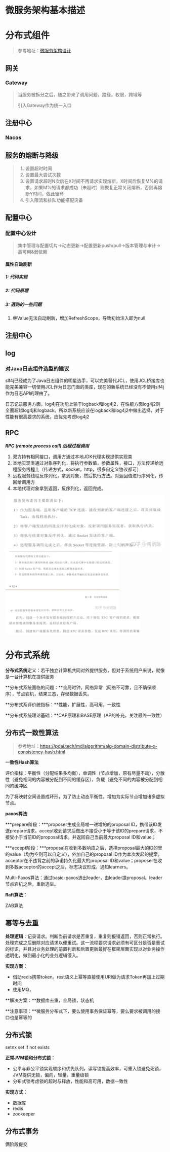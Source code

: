 # 微服务架构基本描述

# 分布式组件

> 参考地址：[微服务架构设计](https://gudaoxuri.gitbook.io/microservices-architecture/)

## 网关

### Gateway

> 当服务被拆分之后，随之带来了调用问题，路径，权限，跨域等
>
> 引入Gateway作为统一入口	



## 注册中心

### Nacos

## 服务的熔断与降级

> 1. 设置超时时间
> 2. 设置最大尝试次数
> 3. 设置请求超时N次后在X时间不再请求实现熔断，X时间后恢复M%的请求，如果M%的请求都成功（未超时）则恢复正常关闭熔断，否则再熔断Y时间，依此循环
> 4. 引入限流和排队功能搭配灾备

## 配置中心

### 配置中心设计

> 集中管理与配置切片->动态更新->配置更新push/pull->版本管理与审计->高可用&弱依赖

#### 属性自动刷新

##### 1: 代码实现

##### 2: 代码原理

##### 3: 遇到的一些问题

1. @Value无法自动刷新，增加RefreshScope，导致初始注入即为null<br>

## 注册中心

## log

### 对Java日志组件选型的建议

slf4j已经成为了Java日志组件的明星选手，可以完美替代JCL，使用JCL桥接库也能完美兼容一切使用JCL作为日志门面的类库，现在的新系统已经没有不使用slf4j作为日志API的理由了。

日志记录服务方面，log4j在功能上输于logback和log4j2，在性能方面log4j2则全面超越log4j和logback。所以新系统应该在logback和log4j2中做出选择，对于性能有很高要求的系统，应优先考虑log4j2



## RPC

***RPC (remote process call) 远程过程调用***

1. 双方持有相同接口，调用方通过本地JDK代理实现提供实现类
2. 本地实现类通过对象序列化，将执行参数值，参数属性，接口，方法传递给远程服务线程上（传递方式，socket，http，很多自定义协议都可）
3. 远程服务线程反序列化，拿到对象，然后执行方法。对返回值进行序列化，传回给调用方
4. 本地代理对象拿到返回，反序列化，返回完成。

<img src="https://raw.githubusercontent.com/xiaoluxiang/picCollect/main/workDesign/img/v2-54c36e07764895d3da67c7fc624789c5_720w.jpg" alt="img" style="zoom:67%;" />

<img src="https://raw.githubusercontent.com/xiaoluxiang/picCollect/main/workDesign/img/v2-d690accc669d726fe122d6da6caa75a1_720w.jpg" alt="img" style="zoom:50%;" />

<img src="https://raw.githubusercontent.com/xiaoluxiang/picCollect/main/workDesign/img/v2-c0088ff8964a97f232081b5b2a08c068_720w.png" alt="img" style="zoom:50%;" />

# 分布式系统

**分布式系统**定义：若干独立计算机共同对外提供服务，但对于系统用户来说，就像是一台计算机在提供服务

**分布式系统面临的问题：**全局时钟，网络异常（网络不可靠，且不确保顺序），节点宕机，结果三态，存储数据丢失。

**分布式系评价统指标：**性能，扩展性，高可用，一致性

**分布式系统理论基础：**CAP原理和BASE原理（AP的补充，关注最终一致性）

## 分布式一致性算法

> 参考地址：https://pdai.tech/md/algorithm/alg-domain-distribute-x-consistency-hash.html

**一致性Hash算法**

评价指标：平衡性（分配结果多均衡），单调性（节点增加，原有尽量不动），分散性（避免相同的内容被分配到不同的缓存区），负载（避免不同的内容被分配到相同的缓冲区

为了将映射空间设置成环形，为了防止动态平衡性，增加为实际节点增加诸多虚拟节点。

**paxos算法**

***prepare阶段：***proposer生成全局唯一递增的的proposal ID，携带该ID发送prepare请求。accept收到请求后做出不接受小于等于该ID的prepare请求，不接受小于当前ID的proposal请求。并返回自己当前最大proposal ID和value；

***accept阶段：***proposal在收到多数响应之后，选择proposal最大的ID的里的value（均为空则可以自定义），外加自己的proposal ID作为本次发起的提案。acceptor在不违背之前的承诺持久化最大的proposal ID和value；proposer在收到多数acceptor的accept之后，标志决议形成，通知learners。

Multi-Paxos算法：通过basic-paxos选出leader，由leader提proposal。leader节点宕机之后，重新选举。

**Raft算法：**

ZAB算法

## 幂等与去重

**处理逻辑**：记录请求。判断当前请求是否重复，重复则报错返回，否则正常执行。处理完成之后删除对应请求以便重试。这一流程要求请求必须有可区分是否是重试的标识，并且对业务处理的前置判断和后置更新最好在框架层面实现以对业务操作透明化，做到最小化的业务逻辑侵入。

**实现方案：**

- 借助redis携带token。rest语义上幂等直接使用URI做为请求Token再加上过期时间
- 使用MQ，

**解决方案：**数据库去重，全局锁，状态机

**注意事项：**微服务分布式下，要么使用事务保证幂等，要么要求被调用的接口也是幂等的

## 分布式锁

setnx set if not exists

**正常JVM锁和分布式锁：**

- 公平与非公平锁实现顺序和优先队列，读写锁提高效率，可重入锁避免死锁，JVM提供无锁，偏向，轻量，重量级锁
- 分布式锁考虑锁的超时与释放，性能和高可用，数据一致性

**实现方式：**

- 数据库 
- redis
- zookeeper

## 分布式事务

俩阶段提交
